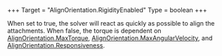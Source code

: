 +++
Target = "AlignOrientation.RigidityEnabled"
Type = boolean
+++

When set to true, the solver will react as quickly as possible to align the attachments. When false, the torque is dependent on [AlignOrientation.MaxTorque](https://developer.roblox.com/api-reference/property/AlignOrientation/MaxTorque), [AlignOrientation.MaxAngularVelocity](https://developer.roblox.com/api-reference/property/AlignOrientation/MaxAngularVelocity), and [AlignOrientation.Responsiveness](https://developer.roblox.com/api-reference/property/AlignOrientation/Responsiveness).